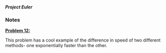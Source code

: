 ##### Project Euler

### Notes

**[Problem 12:](http://projecteuler.net/problem=12)**

This problem has a cool example of the difference in speed of two different methods- one exponentially faster than the other. 